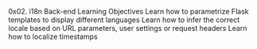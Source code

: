 0x02. i18n
Back-end
Learning Objectives
Learn how to parametrize Flask templates to display different languages
Learn how to infer the correct locale based on URL parameters, user settings or request headers
Learn how to localize timestamps
